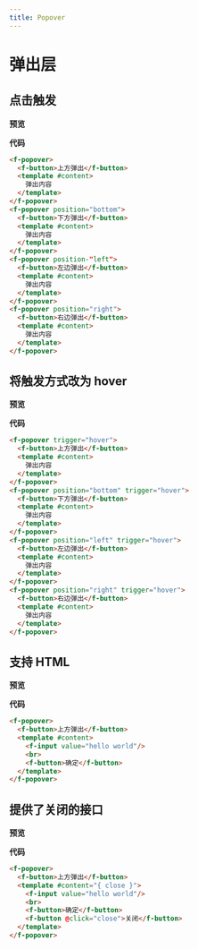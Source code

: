 ```yaml
---
title: Popover
---
```

# 弹出层

## 点击触发

**预览**

<ClientOnly>
  <popover-demos-click/>
</ClientOnly>

**代码**

```html
<f-popover>
  <f-button>上方弹出</f-button>
  <template #content>
    弹出内容
  </template>
</f-popover>
<f-popover position="bottom">
  <f-button>下方弹出</f-button>
  <template #content>
    弹出内容
  </template>
</f-popover>
<f-popover position-"left">
  <f-button>左边弹出</f-button>
  <template #content>
    弹出内容
  </template>
</f-popover>
<f-popover position="right">
  <f-button>右边弹出</f-button>
  <template #content>
    弹出内容
  </template>
</f-popover>
```

## 将触发方式改为 hover

**预览**

<ClientOnly>
  <popover-demos-hover/>
</ClientOnly>

**代码**

```html
<f-popover trigger="hover">
  <f-button>上方弹出</f-button>
  <template #content>
    弹出内容
  </template>
</f-popover>
<f-popover position="bottom" trigger="hover">
  <f-button>下方弹出</f-button>
  <template #content>
    弹出内容
  </template>
</f-popover>
<f-popover position="left" trigger="hover">
  <f-button>左边弹出</f-button>
  <template #content>
    弹出内容
  </template>
</f-popover>
<f-popover position="right" trigger="hover">
  <f-button>右边弹出</f-button>
  <template #content>
    弹出内容
  </template>
</f-popover>
```

## 支持 HTML

**预览**

<ClientOnly>
  <popover-demos-html/>
</ClientOnly>

**代码**

```html
<f-popover>
  <f-button>上方弹出</f-button>
  <template #content>
    <f-input value="hello world"/>
    <br>
    <f-button>确定</f-button>
  </template>
</f-popover>
```

## 提供了关闭的接口

**预览**

<ClientOnly>
  <popover-demos-close/>
</ClientOnly>

**代码**

```html
<f-popover>
  <f-button>上方弹出</f-button>
  <template #content="{ close }">
    <f-input value="hello world"/>
    <br>
    <f-button>确定</f-button>
    <f-button @click="close">关闭</f-button>
  </template>
</f-popover>
```